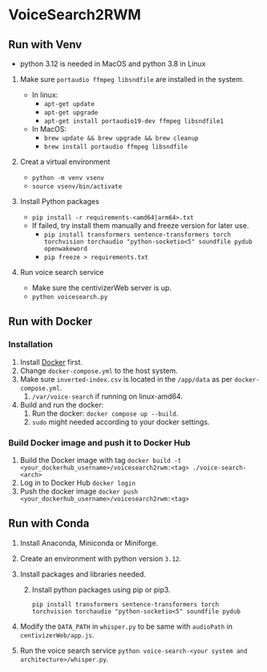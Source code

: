 # VoiceSearch2RWM

## Run with Venv 

* python 3.12 is needed in MacOS and python 3.8 in Linux

1. Make sure `portaudio ffmpeg libsndfile` are installed in the system.
   * In linux:
     * `apt-get update`
     * `apt-get upgrade`
     * `apt-get install portaudio19-dev ffmpeg libsndfile1`
   * In MacOS:
     * `brew update && brew upgrade && brew cleanup`
     * `brew install portaudio ffmpeg libsndfile`

2. Creat a virtual environment
   * `python -m venv vsenv`
   * `source vsenv/bin/activate`

3. Install Python packages
   * `pip install -r requirements-<amd64|arm64>.txt`
   * If failed, try install them manually and freeze version for later use.
     * `pip install transformers sentence-transformers torch torchvision torchaudio "python-socketio<5" soundfile pydub openwakeword`
     * `pip freeze > requirements.txt`

4. Run voice search service
   * Make sure the centivizerWeb server is up.
   * `python voicesearch.py`


## Run with Docker

### Installation

1. Install [Docker](https://docs.docker.com/engine/install/) first.
2. Change `docker-compose.yml` to the host system.
3. Make sure `inverted-index.csv` is located in the `/app/data` as per `docker-compose.yml`.
   1. `/var/voice-search` if running on linux-amd64.
4. Build and run the docker:
   1. Run the docker: `docker compose up --build`.
   2. `sudo` might needed according to your docker settings. 

### Build Docker image and push it to Docker Hub

1. Build the Docker image with tag
   `docker build -t <your_dockerhub_username>/voicesearch2rwm:<tag> ./voice-search-<arch>`
2. Log in to Docker Hub
   `docker login`
3. Push the docker image
   `docker push <your_dockerhub_username>/voicesearch2rwm:<tag>`

## Run with Conda

1. Install Anaconda, Miniconda or Miniforge.
2. Create an environment with python version `3.12`.
3. Install packages and libraries needed.
   
   2. Install python packages using pip or pip3.
        ```
        pip install transformers sentence-transformers torch torchvision torchaudio "python-socketio<5" soundfile pydub 
        ```
4. Modify the `DATA_PATH` in `whisper.py` to be same with `audioPath` in `centivizerWeb/app.js`.
5. Run the voice search service
   `python voice-search-<your system and architecture>/whisper.py`.